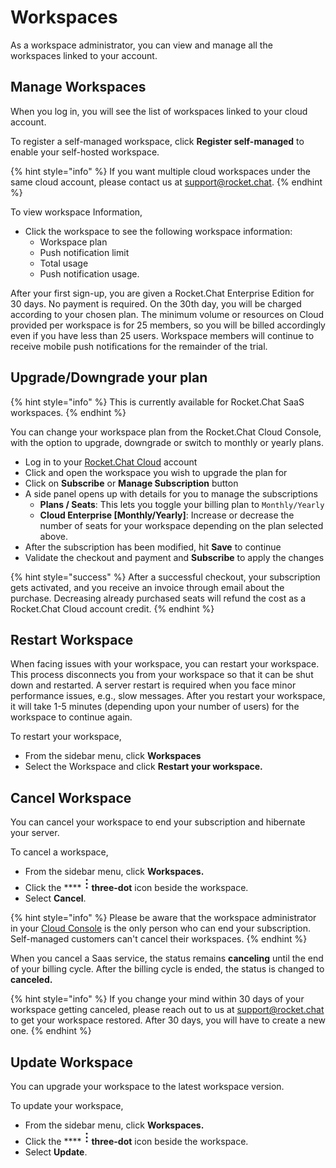 # Workspaces

As a workspace administrator, you can view and manage all the workspaces linked to your account.

## Manage Workspaces

When you log in, you will see the list of workspaces linked to your cloud account.

To register a self-managed workspace, click **Register self-managed** to enable your self-hosted workspace.

{% hint style="info" %}
If you want multiple cloud workspaces under the same cloud account, please contact us at [support@rocket.chat](mailto:support@rocket.chat).
{% endhint %}

To view workspace Information,

* Click the workspace to see the following workspace information:
  * Workspace plan
  * Push notification limit
  * Total usage
  * Push notification usage.

After your first sign-up, you are given a Rocket.Chat Enterprise Edition for 30 days. No payment is required. On the 30th day, you will be charged according to your chosen plan. The minimum volume or resources on Cloud provided per workspace is for 25 members, so you will be billed accordingly even if you have less than 25 users. Workspace members will continue to receive mobile push notifications for the remainder of the trial.

## Upgrade/Downgrade your plan

{% hint style="info" %}
This is currently available for Rocket.Chat SaaS workspaces.
{% endhint %}

You can change your workspace plan from the Rocket.Chat Cloud Console, with the option to upgrade, downgrade or switch to monthly or yearly plans.

* Log in to your [Rocket.Chat Cloud](https://cloud.rocket.chat/home) account
* Click and open the workspace you wish to upgrade the plan for
* Click on **Subscribe** or **Manage Subscription** button
* A side panel opens up with details for you to manage the subscriptions
  * **Plans / Seats**: This lets you toggle your billing plan to `Monthly/Yearly`
  * **Cloud Enterprise \[Monthly/Yearly]**: Increase or decrease the number of seats for your workspace depending on the plan selected above.
* After the subscription has been modified, hit **Save** to continue
* Validate the checkout and payment and **Subscribe** to apply the changes

{% hint style="success" %}
After a successful checkout, your subscription gets activated, and you receive an invoice through email about the purchase. Decreasing already purchased seats will refund the cost as a Rocket.Chat Cloud account credit.
{% endhint %}

## Restart Workspace

When facing issues with your workspace, you can restart your workspace. This process disconnects you from your workspace so that it can be shut down and restarted. A server restart is required when you face minor performance issues, e.g., slow messages. After you restart your workspace, it will take 1-5 minutes (depending upon your number of users) for the workspace to continue again.

To restart your workspace,

* From the sidebar menu, click **Workspaces**
* Select the Workspace and click **Restart your workspace.**

## Cancel Workspace

You can cancel your workspace to end your subscription and hibernate your server.

To cancel a workspace,

* From the sidebar menu, click **Workspaces.**
* Click the \*\*\*\* ![](../../../.gitbook/assets/three-dot-icon.png)**three-dot** icon beside the workspace.
* Select **Cancel**.

{% hint style="info" %}
Please be aware that the workspace administrator in your [Cloud Console](https://cloud.rocket.chat/) is the only person who can end your subscription. Self-managed customers can't cancel their workspaces.
{% endhint %}

When you cancel a Saas service, the status remains **canceling** until the end of your billing cycle. After the billing cycle is ended, the status is changed to **canceled.**

{% hint style="info" %}
If you change your mind within 30 days of your workspace getting canceled, please reach out to us at [support@rocket.chat](mailto:support@rocket.chat) to get your workspace restored. After 30 days, you will have to create a new one.
{% endhint %}

## Update Workspace

You can upgrade your workspace to the latest workspace version.

To update your workspace,

* From the sidebar menu, click **Workspaces.**
* Click the \*\*\*\* ![](../../../.gitbook/assets/three-dot-icon.png)**three-dot** icon beside the workspace.
* Select **Update**.
